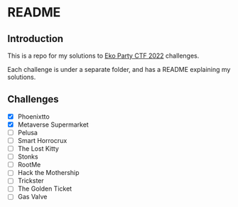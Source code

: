 # README

## Introduction

This is a repo for my solutions to [Eko Party CTF 2022](https://www.ctfprotocol.com/tracks/eko2022) challenges.

Each challenge is under a separate folder, and has a README explaining my solutions.

## Challenges

- [X] Phoenixtto
- [X] Metaverse Supermarket
- [ ] Pelusa
- [ ] Smart Horrocrux
- [ ] The Lost Kitty
- [ ] Stonks
- [ ] RootMe
- [ ] Hack the Mothership
- [ ] Trickster
- [ ] The Golden Ticket
- [ ] Gas Valve
